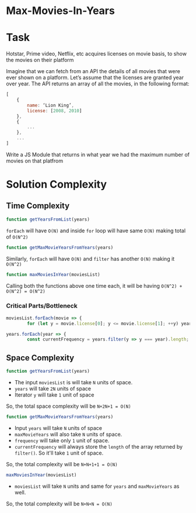 # Max-Movies-In-Years


# Task

Hotstar, Prime video, Netflix, etc acquires licenses on movie basis, to show the movies on their platform

Imagine that we can fetch from an API the details of all movies that were ever shown on a platform. Let’s assume that the licenses are granted year over year. The API returns an array of all the movies, in the following format:

```js
[
    {
        name: ‘Lion King’,
        license: [2008, 2010]
    },
    {
        ... 
    },
    ...
]
```

Write a JS Module that returns in what year we had the maximum number of movies on that platfrom

# Solution Complexity

## Time Complexity

```js
function getYearsFromList(years)
```
`forEach` will have `O(N)` and inside `for` loop will have same `O(N)` making total of `O(N^2)`

``` js
function getMaxMovieYearsFromYears(years)
```
Similarly, `forEach` will have `O(N)` and `filter` has another `O(N)` making it `O(N^2)`

```js
function maxMoviesInYear(moviesList)
``` 
Calling both the functions above one time each, it will be having `O(N^2) + O(N^2) = O(N^2)`

### Critical Parts/Bottleneck

```js
moviesList.forEach(movie => {
        for (let y = movie.license[0]; y <= movie.license[1]; ++y) years.push(y);
```

```js
years.forEach(year => {
        const currentFrequency = years.filter(y => y === year).length;
```

## Space Complexity
```js
function getYearsFromList(years)
```
- The input `moviesList` is will take `N` units of space.
- `years` will take `2N` units of space
- Iterator `y` will take `1` unit of space

So, the total space complexity will be `N+2N+1 = O(N)`

``` js
function getMaxMovieYearsFromYears(years)
```
- Input `years` will take `N` units of space
- `maxMovieYears` will also take `N` units of space.
- `frequency` will take only `1` unit of space.
- `currentFrequency` will always store the `length` of the array returned by `filter()`. So it'll take `1` unit of space.

So, the total complexity will be `N+N+1+1 = O(N)`
```js
maxMoviesInYear(moviesList)
``` 
- `moviesList` will take `N` units and same for `years` and `maxMovieYears` as well.

So, the total complexity will be `N+N+N = O(N)`

